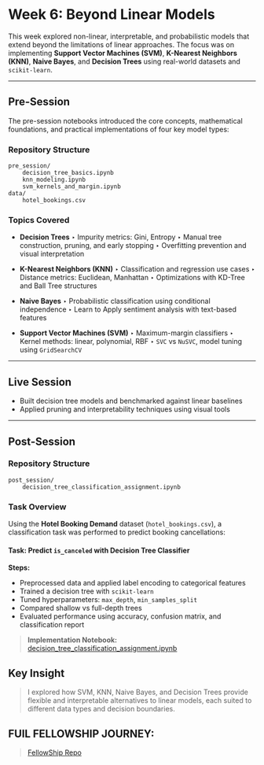 # Week 6: Beyond Linear Models

This week explored non-linear, interpretable, and probabilistic models that extend beyond the limitations of linear approaches. The focus was on implementing **Support Vector Machines (SVM)**, **K-Nearest Neighbors (KNN)**, **Naive Bayes**, and **Decision Trees** using real-world datasets and `scikit-learn`.

---

## Pre-Session

The pre-session notebooks introduced the core concepts, mathematical foundations, and practical implementations of four key model types:

### Repository Structure

```
pre_session/
    decision_tree_basics.ipynb
    knn_modeling.ipynb
    svm_kernels_and_margin.ipynb
data/
    hotel_bookings.csv
```

### Topics Covered

* **Decision Trees**
  ‣ Impurity metrics: Gini, Entropy
  ‣ Manual tree construction, pruning, and early stopping
  ‣ Overfitting prevention and visual interpretation

* **K-Nearest Neighbors (KNN)**
  ‣ Classification and regression use cases
  ‣ Distance metrics: Euclidean, Manhattan
  ‣ Optimizations with KD-Tree and Ball Tree structures

* **Naive Bayes**
  ‣ Probabilistic classification using conditional independence
  ‣ Learn to Apply sentiment analysis with text-based features

* **Support Vector Machines (SVM)**
  ‣ Maximum-margin classifiers
  ‣ Kernel methods: linear, polynomial, RBF
  ‣ `SVC` vs `NuSVC`, model tuning using `GridSearchCV`

---

## Live Session

* Built decision tree models and benchmarked against linear baselines
* Applied pruning and interpretability techniques using visual tools

---

## Post-Session

### Repository Structure

```
post_session/
    decision_tree_classification_assignment.ipynb
```

### Task Overview

Using the **Hotel Booking Demand** dataset (`hotel_bookings.csv`), a classification task was performed to predict booking cancellations:

#### Task: Predict `is_canceled` with Decision Tree Classifier

**Steps:**

* Preprocessed data and applied label encoding to categorical features
* Trained a decision tree with `scikit-learn`
* Tuned hyperparameters: `max_depth`, `min_samples_split`
* Compared shallow vs full-depth trees
* Evaluated performance using accuracy, confusion matrix, and classification report

> **Implementation Notebook:**
> [decision\_tree\_classification\_assignment.ipynb](post_session/decision_tree_classification_assignment.ipynb)



## Key Insight

> I explored how SVM, KNN, Naive Bayes, and Decision Trees provide flexible and interpretable alternatives to linear models, each suited to different data types and decision boundaries.


## FUlL FELLOWSHIP JOURNEY: 
> [FellowShip Repo](https://github.com/KushalRegmi61/AI_Fellowship_FuseMachines/tree/master)

